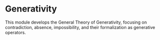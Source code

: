 # Generativity

This module develops the General Theory of Generativity, focusing on contradiction, absence, impossibility, and their formalization as generative operators.
